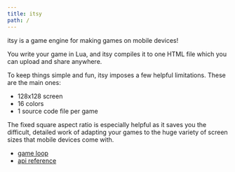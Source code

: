 ```yaml
---
title: itsy
path: /
---
```


itsy is a game engine for making games on mobile devices!

You write your game in Lua, and itsy compiles it to one HTML file which
you can upload and share anywhere.

To keep things simple and fun, itsy imposes a few helpful limitations.
These are the main ones:

* 128x128 screen
* 16 colors
* 1 source code file per game

The fixed square aspect ratio is especially helpful as it saves you the
difficult, detailed work of adapting your games to the huge variety of 
screen sizes that mobile devices come with.

* [game loop](/game-loop)
* [api reference](/functions)

